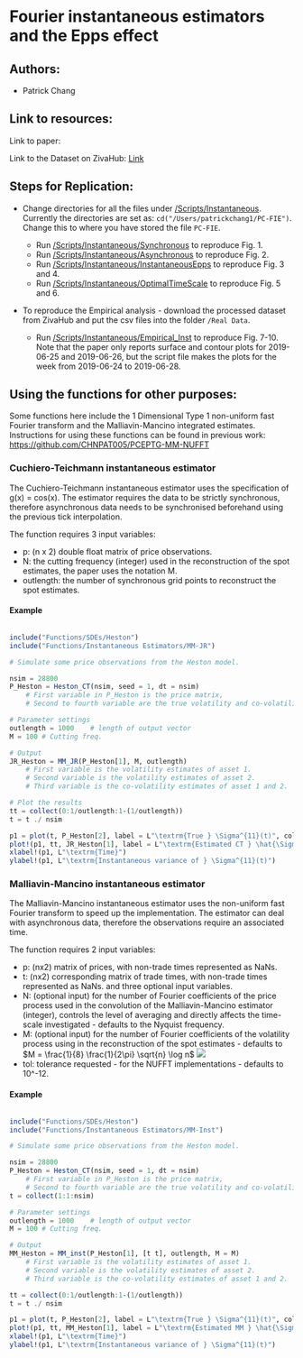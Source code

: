 # Fourier instantaneous estimators and the Epps effect

## Authors:
- Patrick Chang

## Link to resources:

Link to paper: 

Link to the Dataset on ZivaHub: [Link](https://zivahub.uct.ac.za/articles/Malliavin-Mancino_estimators_implemented_with_the_non-uniform_fast_Fourier_transform_Dataset/11903442)

## Steps for Replication:
- Change directories for all the files under [/Scripts/Instantaneous](https://github.com/CHNPAT005/PC-FIE/tree/master/Scripts/Instantaneous). Currently the directories are set as: `cd("/Users/patrickchang1/PC-FIE")`. Change this to where you have stored the file `PC-FIE`. 

	- Run [/Scripts/Instantaneous/Synchronous](https://github.com/CHNPAT005/PC-FIE/blob/master/Scripts/Instantaneous/Synchronous) to reproduce Fig. 1.
	- Run [/Scripts/Instantaneous/Asynchronous](https://github.com/CHNPAT005/PC-FIE/blob/master/Scripts/Instantaneous/Asynchronous) to reproduce Fig. 2.
	- Run [/Scripts/Instantaneous/InstantaneousEpps](https://github.com/CHNPAT005/PC-FIE/blob/master/Scripts/Instantaneous/InstantaneousEpps) to reproduce Fig. 3 and 4.
	- Run [/Scripts/Instantaneous/OptimalTimeScale](https://github.com/CHNPAT005/PC-FIE/blob/master/Scripts/Instantaneous/OptimalTimeScale) to reproduce Fig. 5 and 6.

- To reproduce the Empirical analysis - download the processed dataset from ZivaHub and put the csv files into the folder `/Real Data`.
	- Run [/Scripts/Instantaneous/Empirical_Inst](https://github.com/CHNPAT005/PC-FIE/blob/master/Scripts/Instantaneous/Empirical_Inst) to reproduce Fig. 7-10. Note that the paper only reports surface and contour plots for 2019-06-25 and 2019-06-26, but the script file makes the plots for the week from 2019-06-24 to 2019-06-28.
	

## Using the functions for other purposes:
Some functions here include the 1 Dimensional Type 1 non-uniform fast Fourier transform and the Malliavin-Mancino integrated estimates. Instructions for using these functions can be found in previous work: https://github.com/CHNPAT005/PCEPTG-MM-NUFFT

### Cuchiero-Teichmann instantaneous estimator

The Cuchiero-Teichmann instantaneous estimator uses the specification of g(x) = cos(x). The estimator requires the data to be strictly synchronous, therefore asynchronous data needs to be synchronised beforehand using the previous tick interpolation.

The function requires 3 input variables:
- p: (n x 2) double float matrix of price observations.
- N: the cutting frequency (integer) used in the reconstruction of the spot estimates, the paper uses the notation M.
- outlength: the number of synchronous grid points to reconstruct the spot estimates.

#### Example

```julia

include("Functions/SDEs/Heston")
include("Functions/Instantaneous Estimators/MM-JR")

# Simulate some price observations from the Heston model.

nsim = 28800
P_Heston = Heston_CT(nsim, seed = 1, dt = nsim)
	# First variable in P_Heston is the price matrix, 
	# Second to fourth variable are the true volatility and co-volatility.

# Parameter settings
outlength = 1000	# length of output vector
M = 100	# Cutting freq.

# Output 
JR_Heston = MM_JR(P_Heston[1], M, outlength)
	# First variable is the volatility estimates of asset 1.
	# Second variable is the volatility estimates of asset 2.
	# Third variable is the co-volatility estimates of asset 1 and 2.

# Plot the results
tt = collect(0:1/outlength:1-(1/outlength))
t = t ./ nsim

p1 = plot(t, P_Heston[2], label = L"\textrm{True } \Sigma^{11}(t)", color = :lightblue, line=(0.5, [:solid]), dpi = 300)	# True volatility of asset 1.
plot!(p1, tt, JR_Heston[1], label = L"\textrm{Estimated CT } \hat{\Sigma}^{11}_{n,M}(t)", color = :red, line=(1, [:dash]))
xlabel!(p1, L"\textrm{Time}")
ylabel!(p1, L"\textrm{Instantaneous variance of } \Sigma^{11}(t)")
```

### Malliavin-Mancino instantaneous estimator

The Malliavin-Mancino instantaneous estimator uses the non-uniform fast Fourier transform to speed up the implementation. The estimator can deal with asynchronous data, therefore the observations require an associated time.

The function requires 2 input variables:
- p: (nx2) matrix of prices, with non-trade times represented as NaNs.
- t: (nx2) corresponding matrix of trade times, with non-trade times represented as NaNs.
and three optional input variables.
- N: (optional input) for the number of Fourier coefficients of the price process used in the convolution of the Malliavin-Mancino estimator (integer), controls the level of averaging and directly affects the time-scale investigated - defaults to the Nyquist frequency.
- M: (optional input) for the number of Fourier coefficients of the volatility process using in the reconstruction of the spot estimates - defaults to $`M = \frac{1}{8} \frac{1}{2\pi} \sqrt{n} \log n`$ <img src="https://render.githubusercontent.com/render/math?math=M = \frac{1}{8} \frac{1}{2\pi} \sqrt{n} \log n">
- tol: tolerance requested - for the NUFFT implementations - defaults to 10^-12.



#### Example

```julia

include("Functions/SDEs/Heston")
include("Functions/Instantaneous Estimators/MM-Inst")

# Simulate some price observations from the Heston model.

nsim = 28800
P_Heston = Heston_CT(nsim, seed = 1, dt = nsim)
	# First variable in P_Heston is the price matrix, 
	# Second to fourth variable are the true volatility and co-volatility.
t = collect(1:1:nsim)

# Parameter settings
outlength = 1000	# length of output vector
M = 100	# Cutting freq.

# Output 
MM_Heston = MM_inst(P_Heston[1], [t t], outlength, M = M)
	# First variable is the volatility estimates of asset 1.
	# Second variable is the volatility estimates of asset 2.
	# Third variable is the co-volatility estimates of asset 1 and 2.

tt = collect(0:1/outlength:1-(1/outlength))
t = t ./ nsim

p1 = plot(t, P_Heston[2], label = L"\textrm{True } \Sigma^{11}(t)", color = :lightblue, line=(0.5, [:solid]), dpi = 300)
plot!(p1, tt, MM_Heston[1], label = L"\textrm{Estimated MM } \hat{\Sigma}^{11}_{n,N,M}(t)", color = :blue, line=(1, [:solid]))
xlabel!(p1, L"\textrm{Time}")
ylabel!(p1, L"\textrm{Instantaneous variance of } \Sigma^{11}(t)")

```
	
